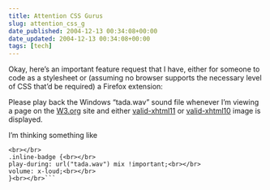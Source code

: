 ```yaml
---
title: Attention CSS Gurus
slug: attention_css_g
date_published: 2004-12-13 00:34:08+00:00
date_updated: 2004-12-13 00:34:08+00:00
tags: [tech]
---
```

Okay, here’s an important feature request that I have, either for someone to code as a stylesheet or (assuming no browser supports the necessary level of CSS that’d be required) a Firefox extension:

Please play back the Windows “tada.wav” sound file whenever I’m viewing a page on the [W3.org](http://www.w3.org) site and either [valid-xhtml11](http://www.w3.org/Icons/valid-xhtml11) or [valid-xhtml10](http://www.w3.org/Icons/valid-xhtml10) image is displayed.

I’m thinking something like

    <br></br>
    .inline-badge {<br></br>
    play-during: url("tada.wav") mix !important;<br></br>
    volume: x-loud;<br></br>
    }<br></br>```
    
     
    
